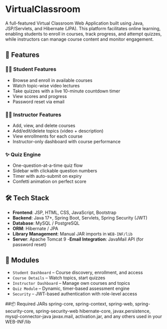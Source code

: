 # VirtualClassroom
A full-featured Virtual Classroom Web Application built using Java, JSP/Servlets, and Hibernate (JPA). This platform facilitates online learning, enabling students to enroll in courses, track progress, and attempt quizzes, while instructors can manage course content and monitor engagement. 
## 🚀 Features

### 👩‍🎓 Student Features
- Browse and enroll in available courses
- Watch topic-wise video lectures
- Take quizzes with a live 10-minute countdown timer
- View scores and progress
- Password reset via email

### 👨‍🏫 Instructor Features
- Add, view, and delete courses
- Add/edit/delete topics (video + description)
- View enrollments for each course
- Instructor-only dashboard with course performance

### ✨ Quiz Engine
- One-question-at-a-time quiz flow
- Sidebar with clickable question numbers
- Timer with auto-submit on expiry
- Confetti animation on perfect score
## 🛠️ Tech Stack

- **Frontend**: JSP, HTML, CSS, JavaScript, Bootstrap
- **Backend**: Java 17+, Spring Boot, Servlets, Spring Security (JWT)
- **Database**: MySQL / PostgreSQL
- **ORM**: Hibernate / JPA
- **Library Management**: Manual JAR imports in `WEB-INF/lib`
- **Server**: Apache Tomcat 9
-**Email Integration**: JavaMail API (for password reset)

## 🧩 Modules

- `Student Dashboard` – Course discovery, enrollment, and access
- `Course Details` – Watch topics, start quizzes
- `Instructor Dashboard` – Manage own courses and topics
- `Quiz Module` – Dynamic, timer-based assessment engine
- `Security` – JWT-based authentication with role-level access

##📦 Required JARs
spring-core, spring-context, spring-web, spring-security-core, spring-security-web
hibernate-core, javax.persistence, mysql-connector-java
javax.mail, activation.jar, and any others used in your WEB-INF/lib

